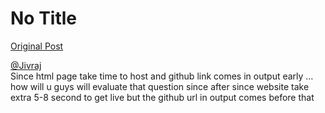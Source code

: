 # No Title

[Original Post](https://discourse.onlinedegree.iitm.ac.in/t/169029/675)

<p><a class="mention" href="/u/jivraj">@Jivraj</a><br>
Since html page take time to host and github link comes in output early … how will u guys will evaluate that question since after since website take extra 5-8 second to get live but the github url in output comes before that</p>